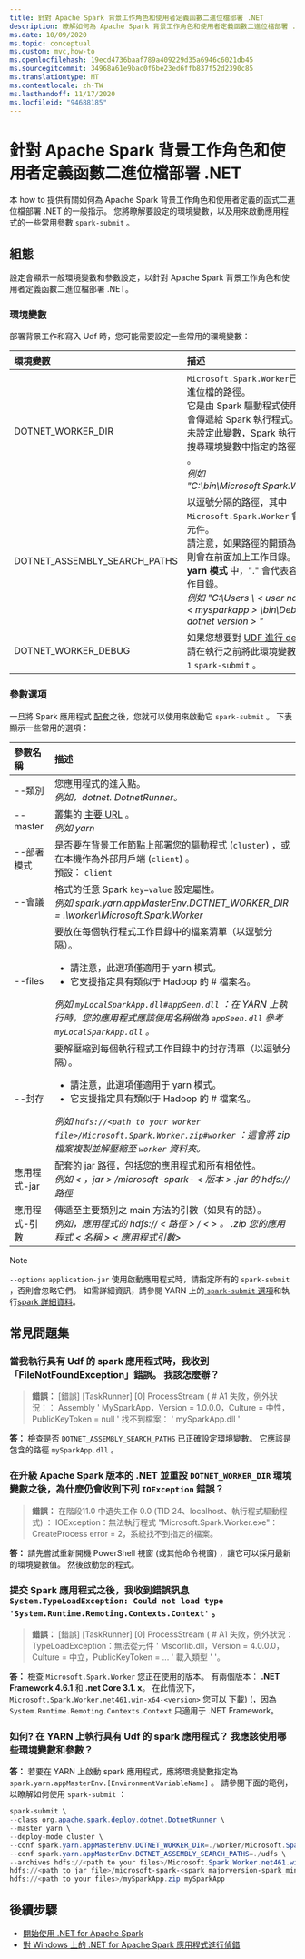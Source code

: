 ```yaml
---
title: 針對 Apache Spark 背景工作角色和使用者定義函數二進位檔部署 .NET
description: 瞭解如何為 Apache Spark 背景工作角色和使用者定義函數二進位檔部署 .NET。
ms.date: 10/09/2020
ms.topic: conceptual
ms.custom: mvc,how-to
ms.openlocfilehash: 19ecd4736baaf789a409229d35a6946c6021db45
ms.sourcegitcommit: 34968a61e9bac0f6be23ed6ffb837f52d2390c85
ms.translationtype: MT
ms.contentlocale: zh-TW
ms.lasthandoff: 11/17/2020
ms.locfileid: "94688185"
---
```

# <a name="deploy-net-for-apache-spark-worker-and-user-defined-function-binaries"></a>針對 Apache Spark 背景工作角色和使用者定義函數二進位檔部署 .NET

本 how to 提供有關如何為 Apache Spark 背景工作角色和使用者定義的函式二進位檔部署 .NET 的一般指示。 您將瞭解要設定的環境變數，以及用來啟動應用程式的一些常用參數 `spark-submit` 。

## <a name="configurations"></a>組態

設定會顯示一般環境變數和參數設定，以針對 Apache Spark 背景工作角色和使用者定義函數二進位檔部署 .NET。

### <a name="environment-variables"></a>環境變數

部署背景工作和寫入 Udf 時，您可能需要設定一些常用的環境變數：

| 環境變數         | 描述
| :--------------------------- | :----------
| DOTNET_WORKER_DIR            | <code>Microsoft.Spark.Worker</code>已產生二進位檔的路徑。</br>它是由 Spark 驅動程式使用，並會傳遞給 Spark 執行程式。 如果未設定此變數，Spark 執行程式會搜尋環境變數中指定的路徑 <code>PATH</code> 。</br>_例如 "C:\bin\Microsoft.Spark.Worker"_
| DOTNET_ASSEMBLY_SEARCH_PATHS | 以逗號分隔的路徑，其中 <code>Microsoft.Spark.Worker</code> 會載入元件。</br>請注意，如果路徑的開頭為 "."，則會在前面加上工作目錄。 如果在 **yarn 模式** 中，"." 會代表容器的工作目錄。</br>_例如 "C:\Users \\ &lt; user name &gt; \\ &lt; mysparkapp &gt; \bin\Debug \\ &lt; dotnet version &gt; "_
| DOTNET_WORKER_DEBUG          | 如果您想要對 <a href="https://github.com/dotnet/spark/blob/master/docs/developer-guide.md#debugging-user-defined-function-udf">UDF 進行 debug</a>，請在執行之前將此環境變數設定為 <code>1</code> <code>spark-submit</code> 。

### <a name="parameter-options"></a>參數選項
一旦將 Spark 應用程式 [配套](https://spark.apache.org/docs/latest/submitting-applications.html#bundling-your-applications-dependencies)之後，您就可以使用來啟動它 `spark-submit` 。 下表顯示一些常用的選項：

| 參數名稱        | 描述
| :---------------------| :----------
| --類別               | 您應用程式的進入點。</br>_例如，dotnet. DotnetRunner。_
| --master              | 叢集的 <a href="https://spark.apache.org/docs/latest/submitting-applications.html#master-urls">主要 URL</a> 。</br>_例如 yarn_
| --部署模式         | 是否要在背景工作節點上部署您的驅動程式 (<code>cluster</code>) ，或在本機作為外部用戶端 (<code>client</code>) 。</br>預設： <code>client</code>
| --會議                | 格式的任意 Spark <code>key=value</code> 設定屬性。</br>_例如 spark.yarn.appMasterEnv.DOTNET_WORKER_DIR = .\worker\Microsoft.Spark.Worker_
| --files               | 要放在每個執行程式工作目錄中的檔案清單（以逗號分隔）。<br/><ul><li>請注意，此選項僅適用于 yarn 模式。</li><li>它支援指定具有類似于 Hadoop 的 # 檔案名。</br></ul>_例如 <code>myLocalSparkApp.dll#appSeen.dll</code> ：在 YARN 上執行時，您的應用程式應該使用名稱做為 <code>appSeen.dll</code> 參考 <code>myLocalSparkApp.dll</code> 。_</li>
| --封存          | 要解壓縮到每個執行程式工作目錄中的封存清單（以逗號分隔）。</br><ul><li>請注意，此選項僅適用于 yarn 模式。</li><li>它支援指定具有類似于 Hadoop 的 # 檔案名。</br></ul>_例如 <code>hdfs://&lt;path to your worker file&gt;/Microsoft.Spark.Worker.zip#worker</code> ：這會將 zip 檔案複製並解壓縮至 <code>worker</code> 資料夾。_</li>
| 應用程式-jar       | 配套的 jar 路徑，包括您的應用程式和所有相依性。</br>_例如 &lt; ，jar &gt; /microsoft-spark- &lt; 版本 &gt; .jar 的 hdfs://路徑_
| 應用程式-引數 | 傳遞至主要類別之 main 方法的引數（如果有的話）。</br>_例如，應用程式的 hdfs:// &lt; 路徑 &gt; / &lt; &gt; 。 .zip 您的應用程式 &lt; 名稱 &gt; &lt; 應用程式引數&gt;_

> [!NOTE]
> `--options` `application-jar` 使用啟動應用程式時，請指定所有的 `spark-submit` ，否則會忽略它們。 如需詳細資訊，請參閱 YARN 上的[ `spark-submit` 選項](https://spark.apache.org/docs/latest/submitting-applications.html)和執行[spark 詳細資料](https://spark.apache.org/docs/latest/running-on-yarn.html)。

## <a name="frequently-asked-questions"></a>常見問題集
### <a name="when-i-run-a-spark-app-with-udfs-i-get-a-filenotfoundexception-error-what-should-i-do"></a>當我執行具有 Udf 的 spark 應用程式時，我收到「FileNotFoundException」錯誤。 我該怎麼辦？
> **錯誤：** [錯誤] [TaskRunner] [0] ProcessStream ( # A1 失敗，例外狀況：： Assembly ' MySparkApp，Version = 1.0.0.0，Culture = 中性，PublicKeyToken = null ' 找不到檔案： ' mySparkApp.dll '

**答：** 檢查是否 `DOTNET_ASSEMBLY_SEARCH_PATHS` 已正確設定環境變數。 它應該是包含的路徑 `mySparkApp.dll` 。

### <a name="after-i-upgraded-my-net-for-apache-spark-version-and-reset-the-dotnet_worker_dir-environment-variable-why-do-i-still-get-the-following-ioexception-error"></a>在升級 Apache Spark 版本的 .NET 並重設 `DOTNET_WORKER_DIR` 環境變數之後，為什麼仍會收到下列 `IOException` 錯誤？
> **錯誤：** 在階段11.0 中遺失工作 0.0 (TID 24、localhost、執行程式驅動程式) ： IOException：無法執行程式 "Microsoft.Spark.Worker.exe"： CreateProcess error = 2，系統找不到指定的檔案。

**答：** 請先嘗試重新開機 PowerShell 視窗 (或其他命令視窗) ，讓它可以採用最新的環境變數值。 然後啟動您的程式。

### <a name="after-submitting-my-spark-application-i-get-the-error-systemtypeloadexception-could-not-load-type-systemruntimeremotingcontextscontext"></a>提交 Spark 應用程式之後，我收到錯誤訊息 `System.TypeLoadException: Could not load type 'System.Runtime.Remoting.Contexts.Context'` 。
> **錯誤：** [錯誤] [TaskRunner] [0] ProcessStream ( # A1 失敗，例外狀況： TypeLoadException：無法從元件 ' Mscorlib.dll，Version = 4.0.0.0，Culture = 中立，PublicKeyToken = ... ' 載入類型 ' '。

**答：** 檢查 `Microsoft.Spark.Worker` 您正在使用的版本。 有兩個版本： **.NET Framework 4.6.1** 和 **.net Core 3.1. x**。 在此情況下， `Microsoft.Spark.Worker.net461.win-x64-<version>` 您可以 [下載](https://github.com/dotnet/spark/releases))  (，因為 `System.Runtime.Remoting.Contexts.Context` 只適用于 .NET Framework。

### <a name="how-do-i-run-my-spark-application-with-udfs-on-yarn-which-environment-variables-and-parameters-should-i-use"></a>如何? 在 YARN 上執行具有 Udf 的 spark 應用程式？ 我應該使用哪些環境變數和參數？

**答：** 若要在 YARN 上啟動 spark 應用程式，應將環境變數指定為 `spark.yarn.appMasterEnv.[EnvironmentVariableName]` 。 請參閱下面的範例，以瞭解如何使用 `spark-submit` ：

```powershell
spark-submit \
--class org.apache.spark.deploy.dotnet.DotnetRunner \
--master yarn \
--deploy-mode cluster \
--conf spark.yarn.appMasterEnv.DOTNET_WORKER_DIR=./worker/Microsoft.Spark.Worker-<version> \
--conf spark.yarn.appMasterEnv.DOTNET_ASSEMBLY_SEARCH_PATHS=./udfs \
--archives hdfs://<path to your files>/Microsoft.Spark.Worker.net461.win-x64-<version>.zip#worker,hdfs://<path to your files>/mySparkApp.zip#udfs \
hdfs://<path to jar file>/microsoft-spark-<spark_majorversion-spark_minorversion>_<scala_majorversion.scala_minorversion>-<spark_dotnet_version>.jar \
hdfs://<path to your files>/mySparkApp.zip mySparkApp
```

## <a name="next-steps"></a>後續步驟

* [開始使用 .NET for Apache Spark](../tutorials/get-started.md)
* [對 Windows 上的 .NET for Apache Spark 應用程式進行偵錯](debug.md)
